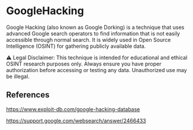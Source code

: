 # GoogleHacking
Google Hacking (also known as Google Dorking) is a technique that uses advanced Google search operators to find information that is not easily accessible through normal search. It is widely used in Open Source Intelligence (OSINT) for gathering publicly available data.

⚠️ Legal Disclaimer:
This technique is intended for educational and ethical OSINT research purposes only. Always ensure you have proper authorization before accessing or testing any data. Unauthorized use may be illegal.

## References 
https://www.exploit-db.com/google-hacking-database

https://support.google.com/websearch/answer/2466433
